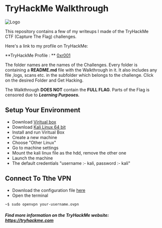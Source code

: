 # TryHackMe Walkthrough

![Logo](https://assets.tryhackme.com/img/THMlogo.png  "Logo")

This repository contains a few of my writeups I made of the TryHackMe CTF (Capture The Flag) challenges.

Here's a link to my profile on TryHackMe:

<script src="https://tryhackme.com/badge/494960"></script>

**TryHackMe Profile : ** [0xr001](https://tryhackme.com/p/0xr001)

The folder names are the names of the Challenges. Every folder is containing a **README.md** file with the Walkthrough in it. It also includes any file ,logs, scans etc. in the subfolder which belongs to the challenge. Click on the desired Folder and Get Hacking.

The Walkthrough **DOES NOT** contain the **FULL FLAG**. Parts of the Flag is censored due to ***Learning Purposes.***

## Setup Your Environment

- Download [Viritual box](https://www.virtualbox.org/wiki/Downloads)
- Download [Kali Linux 64 bit](https://www.kali.org/get-kali/#kali-virtual-machines)
- Install and run Viritual Box
- Create a new machine
- Choose "Other Linux"
- Go to machine settings
- Mount the kali linux file as the hdd, remove the other one
- Launch the machine
- The default credentials "username :- kali, password :- kali"

## Connect To Tthe VPN

- Download the configuration file [here](https://tryhackme.com/access)
- Open the terminal

```bash
~$ sudo openvpn your-username.ovpn
```

##### Find more information on the TryHackMe website: <https://tryhackme.com>